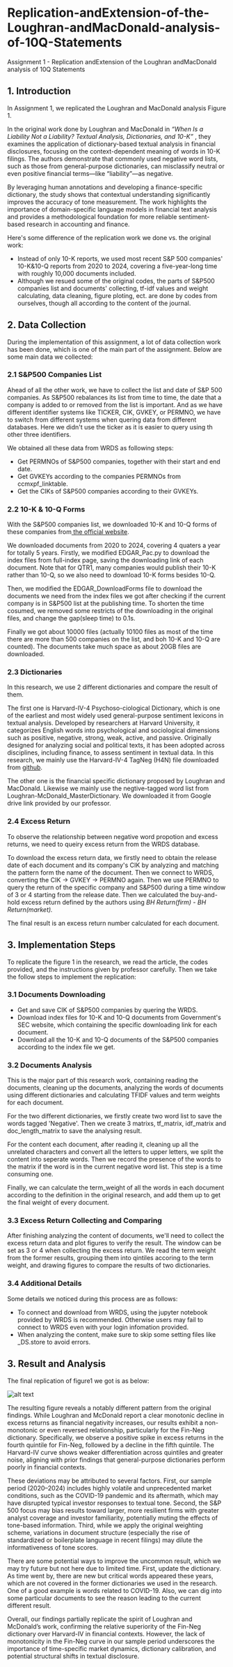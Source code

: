 # Replication-andExtension-of-the-Loughran-andMacDonald-analysis-of-10Q-Statements
Assignment 1 - Replication andExtension of the Loughran andMacDonald analysis of 10Q Statements

## 1. Introduction

In Assignment 1, we replicated the Loughran and MacDonald analysis Figure 1.

In the original work done by Loughran and MacDonald in *“When Is a Liability Not a Liability? Textual Analysis, Dictionaries, and 10-K”* , they examines the application of dictionary-based textual analysis in financial disclosures, focusing on the context-dependent meaning of words in 10-K filings. The authors demonstrate that commonly used negative word lists, such as those from general-purpose dictionaries, can misclassify neutral or even positive financial terms—like “liability”—as negative.

By leveraging human annotations and developing a finance-specific dictionary, the study shows that contextual understanding significantly improves the accuracy of tone measurement. The work highlights the importance of domain-specific language models in financial text analysis and provides a methodological foundation for more reliable sentiment-based research in accounting and finance.

Here's some difference of the replication work we done vs. the original work:

- Instead of only 10-K reports, we used most recent S&P 500 companies' 10-K&10-Q reports from 2020 to 2024, covering a five-year-long time with roughly 10,000 documents included.
- Although we resued some of the original codes, the parts of S&P500 companies list and documents' collecting, tf-idf values and weight calculating, data cleaning, figure ploting, ect. are done by codes from ourselves, though all according to the content of the journal.

## 2. Data Collection

During the implementation of this assignment, a lot of data collection work has been done, which is one of the main part of the assignment. Below are some main data we collected:

### 2.1 S&P500 Companies List

Ahead of all the other work, we have to collect the list and date of S&P 500 companies. As S&P500 rebalances its list from time to time, the date that a company is added to or removed from the list is important. And as we have different identifier systems like TICKER, CIK, GVKEY, or PERMNO, we have to switch from different systems when quering data from different databases. Here we didn't use the ticker as it is easier to query using th other three identifiers.

We obtained all these data from WRDS as following steps:

- Get PERMNOs of S&P500 companies, together with their start and end date.
- Get GVKEYs according to the companies PERMNOs from ccmxpf_linktable.
- Get the CIKs of S&P500 companies according to their GVKEYs.

### 2.2 10-K & 10-Q Forms

With the S&P500 companies list, we downloaded 10-K and 10-Q forms of these companies from[ the official website](www.sec.gov).

We downloaded documents from 2020 to 2024, covering 4 quaters a year for totally 5 years. Firstly, we modified EDGAR_Pac.py to download the index files from full-index page, saving the downloading link of each document. Note that for QTR1, many companies would publish their 10-K rather than 10-Q, so we also need to download 10-K forms besides 10-Q.

Then, we modified the EDGAR_DownloadForms file to download the documents we need from the index files we got after checking if the current company is in S&P500 list at the publishing time. To shorten the time cosumed, we removed some restricts of the downloading in the original files, and change the gap(sleep time) to 0.1s.

Finally we got about 10000 files (actually 10100 files as most of the time there are more than 500 companies on the list, and boh 10-K and 10-Q are counted). The documents take much space as about 20GB files are downloaded.

### 2.3 Dictionaries

In this research, we use 2 different dictionaries and compare the result of them.

The first one is Harvard-IV-4 Psychoso-ciological Dictionary, which is one of the earliest and most widely used general-purpose sentiment lexicons in textual analysis. Developed by researchers at Harvard University, it categorizes English words into psychological and sociological dimensions such as positive,  negative,  strong,  weak,  active, and  passive. Originally designed for analyzing social and political texts, it has been adopted across disciplines, including finance, to assess sentiment in textual data. In this research, we mainly use the Harvard-IV-4 TagNeg (H4N) file downloaded from [github](https://github.com/NYU-NLP-Fall2022-SESSION-2/Dictionary/blob/main/Harvard%20IV_Negative%20Word%20List_Inf.txt).

The other one is the financial specific dictionary proposed by Loughran and MacDonald. Likewise we mainly use the negtive-tagged word list from Loughran-McDonald_MasterDictionary. We downloaded it from Google drive link provided by our professor.

### 2.4 Excess Return

To observe the relationship between negative word propotion and excess returns, we need to queiry excess return from the WRDS database.

To download the excess return data, we firstly need to obtain the release date of each document and its company's CIK by analyzing and matching the pattern form the name of the document. Then we connect to WRDS, converting the CIK -> GVKEY -> PERMNO again. Then we use PERMNO to query the return of the specific company and S&P500 during a time window of 3 or 4 starting from the release date. Then we calculated the  buy-and-hold excess return defined by the authors using *BH Return(firm) - BH Return(market).*

The final result is an excess return number calculated for each document.

## 3. Implementation Steps

To replicate the figure 1 in the research, we read the article, the codes provided, and the instructions given by professor carefully. Then we take the follow steps to implement the replication:

### 3.1 Documents Downloading

- Get and save CIK of S&P500 companies by quering the WRDS.
- Download index files for 10-K and 10-Q documents from Government's SEC website, which containing the specific downloading link for each document.
- Download all the 10-K and 10-Q documents of the S&P500 companies according to the index file we get.

### 3.2 Documents Analysis

This is the major part of this research work, containing reading the documents, cleaning up the documents, analyzing the words of documents using different dictionaries and calculating TFIDF values and term weights for each document.

For the two different dictionaries, we firstly create two word list to save the words tagged 'Negative'.  Then we create 3 matrixs, tf_matrix, idf_matrix and doc_length_matrix to save the analysing result.

For the content each document, after reading it, cleaning up all the unrelated characters and convert all the letters to upper letters, we split the content into seperate words. Then we record the presence of the words to the matrix if the word is in the current negative word list. This step is a time consuming one.

Finally, we can calculate the term_weight of all the words in each document according to the definition in the original research, and add them up to get the final weight of every document.

### 3.3 Excess Return Collecting and Comparing

After finishing analyzing the content of documents, we'll need to collect the excess return data and plot figures to verify the result. The window can be set as 3 or 4 when collecting the excess return. We read the term weight from the former results, grouping them into qintiles accoring to the term weight, and drawing figures to compare the results of two dictionaries.

### 3.4 Additional Details

Some details we noticed during this process are as follows:

- To connect and download from WRDS, using the jupyter notebook provided by WRDS is recommended. Otherwise users may fail to connect to WRDS even with your login infomation provided.
- When analyzing the content, make sure to skip some setting files like _DS.store to avoid errors.

## 3. Result and Analysis

The final replication of figure1 we got is as below:


![alt text](Figure1.png)

The resulting figure reveals a notably different pattern from the original findings. While Loughran and McDonald report a clear monotonic decline in excess returns as financial negativity increases, our results exhibit a non-monotonic or even reversed relationship, particularly for the Fin-Neg dictionary. Specifically, we observe a positive spike in excess returns in the fourth quintile for Fin-Neg, followed by a decline in the fifth quintile. The Harvard-IV curve shows weaker differentiation across quintiles and greater noise, aligning with prior findings that general-purpose dictionaries perform poorly in financial contexts.

These deviations may be attributed to several factors. First, our sample period (2020–2024) includes highly volatile and unprecedented market conditions, such as the COVID-19 pandemic and its aftermath, which may have disrupted typical investor responses to textual tone. Second, the S&P 500 focus may bias results toward larger, more resilient firms with greater analyst coverage and investor familiarity, potentially muting the effects of tone-based information. Third, while we apply the original weighting scheme, variations in document structure (especially the rise of standardized or boilerplate language in recent filings) may dilute the informativeness of tone scores.

There are some potential ways to improve the uncommon result, which we may try future but not here due to limited time. First, update the dictionary. As time went by, there are new but critical words appeared these years, which are not covered in the former dictionaries we used in the research. One of a good example is words related to COVID-19. Also, we can dig into some particular documents to see the reason leading to the current different result.

Overall, our findings partially replicate the spirit of Loughran and McDonald’s work, confirming the relative superiority of the Fin-Neg dictionary over Harvard-IV in financial contexts. However, the lack of monotonicity in the Fin-Neg curve in our sample period underscores the importance of time-specific market dynamics, dictionary calibration, and potential structural shifts in textual disclosure.
